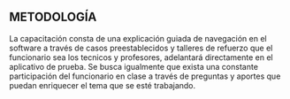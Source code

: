## METODOLOGÍA

La capacitación consta de una explicación guiada de navegación en el software a través de casos preestablecidos y talleres de refuerzo que el funcionario sea los tecnicos y profesores, adelantará directamente en el aplicativo de prueba. Se busca igualmente que exista una constante participación del funcionario en clase a través de preguntas y aportes que puedan enriquecer el tema que se esté trabajando.
